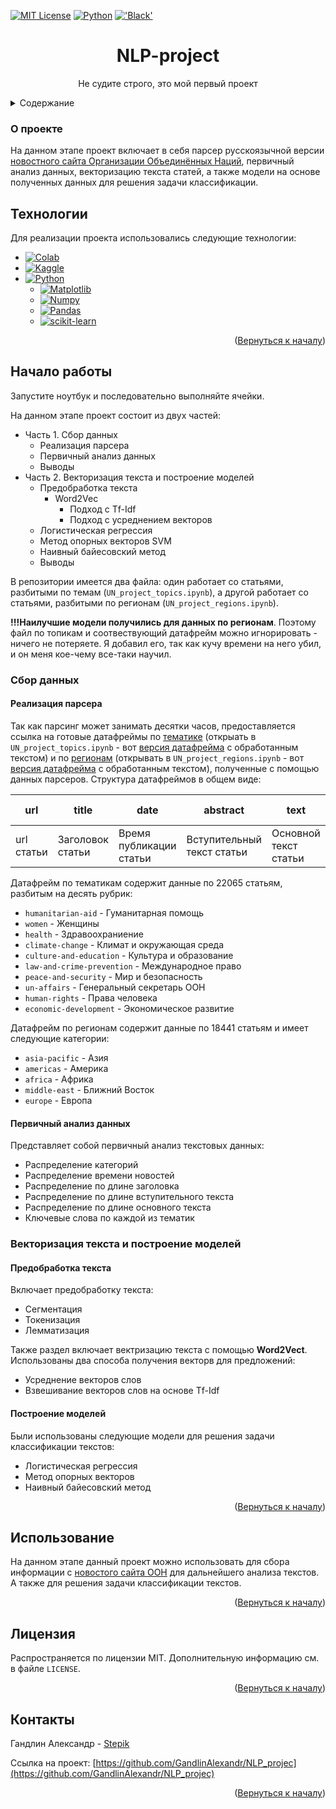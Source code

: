 <a name="readme-top"></a>


[![MIT License][license-shield]][license-url]
[![Python](https://img.shields.io/badge/Python-3776AB?style=for-the-badge&logo=python&logoColor=white)](https://python.org/)
[!['Black'](https://img.shields.io/badge/code_style-black-black?style=for-the-badge)](https://github.com/psf/black)

  <h1 align="center">NLP-project</h1>

  <p align="center">
    Не судите строго, это мой первый проект
  </p>


<details>
  <summary>Содержание</summary>
  <ol>
    <li>
      <a href="#о-проекте">О проекте</a>
      <ul>
        <li><a href="#технологии">Технологии</a></li>
      </ul>
    </li>
    <li>
      <a href="#начало-работы">Начало работы</a>
    </li>
    <ul>
    <li><a href="#сбор-данных">Сбор данных</a></li>
    <ul><li><a href="#реализация-парсера">Реализация парсера</a></li></ul>
        <ul><li><a href="#первичный-анализ-данных">Первичный анализ данных</a></li></ul></ul>
    <ul><li><a href="#векторизация-текста-и-построение-моделей">Векторизация текста и построение моделей</a></li></ul><ul>
    <ul><li><a href="#предобработка-текста">Предобработка текста</a></li></ul>
    <ul><li><a href="#построение-моделей">Построение моделей</a></li></ul>
    </ul>
    <li><a href="#использование">Использование</a></li>
    <li><a href="#лицензия">Лицензия</a></li>
    <li><a href="#контакты">Контакты</a></li>
  </ol>
</details>



### О проекте

На данном этапе проект включает в себя парсер русскоязычной версии [новостного сайта Организации Объединённых Наций](https://news.un.org/ru), первичный анализ данных, векторизацию текста статей, а также модели на основе полученных данных для решения задачи классификации.

## Технологии

Для реализации проекта использовались следующие технологии:

* [![Colab][Colab]][Colab-url]
* [![Kaggle][Kaggle]][Kaggle-url]
* [![Python][Python.org]][Python-url]
  * [![Matplotlib][Matplotlib.org]][Matplotlib-url]
  * [![Numpy][Numpy.org]][Numpy-url]
  * [![Pandas][Рandas.pydata.org]][Pandas-url]
  * [![scikit-learn][scikit-learn]][scikit-learn-url]

<p align="right">(<a href="#readme-top">Вернуться к началу</a>)</p>

## Начало работы

Запустите ноутбук и последовательно выполняйте ячейки.

На данном этапе проект состоит из двух частей:
* Часть 1. Сбор данных
  * Реализация парсера
  * Первичный анализ данных
  * Выводы
* Часть 2. Векторизация текста и построение моделей
  * Предобработка текста
    * Word2Vec
      * Подход с Tf-Idf
      * Подход с усреднением векторов
  * Логистическая регрессия
  * Метод опорных векторов SVM
  * Наивный байесовский метод
  * Выводы

В репозитории имеется два файла: один работает со статьями, разбитыми по темам (`UN_project_topics.ipynb`), а другой работает со статьями, разбитыми по регионам (`UN_project_regions.ipynb`). 

**!!!Наилучшие модели получились для данных по регионам**. 
Поэтому файл по топикам и соотвествующий датафрейм можно игнорировать - ничего не потеряете. Я добавил его, так как кучу времени на него убил, и он меня кое-чему все-таки научил.

### Сбор данных
#### Реализация парсера
Так как парсинг может занимать десятки часов, предоставляется ссылка на готовые датафреймы по [тематике](https://drive.google.com/file/d/13KoLBhEIwzeubdTehwK9ct25vvithZQf/view?usp=share_link) (открыать в `UN_project_topics.ipynb` - вот [версия датафрейма](https://drive.google.com/file/d/1uHOhshi19zbu5tHdxE0bGXM_MOa39bs9/view?usp=drive_link) с обработанным текстом) и по [регионам](https://drive.google.com/file/d/1YNy0SBSPVAn9uE8Ah6d8VkWOGauxjcyq/view?usp=drive_link) (открывать в `UN_project_regions.ipynb` - вот [версия датафрейма](https://drive.google.com/file/d/1hM3IW8FzhQw_5Iz-gPCguN4KiI8bOL7j/view?usp=drive_link) с обработанным текстом), полученные с помощью данных парсеров. Структура датафреймов в общем виде:

| url | title | date | abstract | text | topics / regions |
|----------|----------|----------|-|-|-|
| url статьи   | Заголовок статьи   | Время публикации статьи   | Вступительный текст статьи | Основной текст статьи | Рубрика или регион| 

Датафрейм по тематикам содержит данные по 22065 статьям, разбитым на десять рубрик:
* `humanitarian-aid` - Гуманитарная помощь
* `women` - Женщины
* `health` - Здравоохраниение
* `climate-change` - Климат и окружающая среда
* `culture-and-education` - Культура и образование
* `law-and-crime-prevention` - Международное право
* `peace-and-security` - Мир и безопасность
* `un-affairs` - Генеральный секретарь ООН
* `human-rights` - Права человека
* `economic-development` - Экономическое развитие

Датафрейм по регионам содержит данные по 18441 статьям и имеет следующие категории:
* `asia-pacific` - Азия
* `americas` - Америка
* `africa` - Африка
* `middle-east` - Ближний Восток
* `europe` - Европа

#### Первичный анализ данных

Представляет собой первичный анализ текстовых данных:
- Распределение категорий
- Распределение времени новостей
- Распределение по длине заголовка
- Распределение по длине вступительного текста
- Распределение по длине основного текста
- Ключевые слова по каждой из тематик

### Векторизация текста и построение моделей

#### Предобработка текста
Включает предобработку текста:
- Cегментация 
- Токенизация
- Лемматизация

Также раздел включает вектризацию текста с помощью **Word2Vect**. Использованы два способа получения векторв для предложений:
- Усреднение векторов слов
- Взвешивание векторов слов на основе Tf-Idf


#### Построение моделей
Были использованы следующие модели для решения задачи классификации текстов:
- Логистическая регрессия
- Метод опорных векторов
- Наивный байесовский метод


<p align="right">(<a href="#readme-top">Вернуться к началу</a>)</p>

## Использование

На данном этапе данный проект можно использовать для сбора информации с [новостого сайта ООН](https://news.un.org/ru) для дальнейшего анализа текстов. А также для решения задачи классификации текстов.


<p align="right">(<a href="#readme-top">Вернуться к началу</a>)</p>

## Лицензия

Распространяется по лицензии MIT. Дополнительную информацию см. в файле `LICENSE`.

<p align="right">(<a href="#readme-top">Вернуться к началу</a>)</p>

## Контакты

Гандлин Александр - [Stepik](https://stepik.org/users/79694206/profile)

Ссылка на проект: [https://github.com/GandlinAlexandr/NLP_projec](https://github.com/GandlinAlexandr/NLP_projec)

<p align="right">(<a href="#readme-top">Вернуться к началу</a>)</p>


[license-shield]: https://img.shields.io/github/license/othneildrew/Best-README-Template.svg?style=for-the-badge
[license-url]: https://github.com/GandlinAlexandr/NLP_project/blob/main/LICENSE

[Python-url]: https://python.org/
[Python.org]: https://img.shields.io/badge/Python-FFD43B?style=for-the-badge&logo=python&logoColor=blue

[Pandas-url]: https://pandas.pydata.org/
[Рandas.pydata.org]: https://img.shields.io/badge/Pandas-2C2D72?style=for-the-badge&logo=pandas&logoColor=white

[Numpy-url]: https://numpy.org/
[Numpy.org]: https://img.shields.io/badge/Numpy-777BB4?style=for-the-badge&logo=numpy&logoColor=white

[Matplotlib-url]: https://matplotlib.org/
[Matplotlib.org]: https://img.shields.io/badge/Matplotlib-%23ffffff.svg?style=for-the-badge&logo=Matplotlib&logoColor=black

[Colab-url]: https://colab.research.google.com/
[Colab]: https://img.shields.io/badge/Colab-F9AB00?style=for-the-badge&logo=googlecolab&color=525252

[Kaggle-url]: https://www.kaggle.com/
[Kaggle]: https://img.shields.io/badge/Kaggle-20BEFF?style=for-the-badge&logo=Kaggle&logoColor=white

[scikit-learn-url]: https://scikit-learn.org/
[scikit-learn]: https://img.shields.io/badge/scikit--learn-%23F7931E.svg?style=for-the-badge&logo=scikit-learn&logoColor=white
